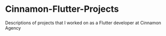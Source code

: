 # Cinnamon-Flutter-Projects
Descriptions of projects that I worked on as a Flutter developer at Cinnamon Agency
